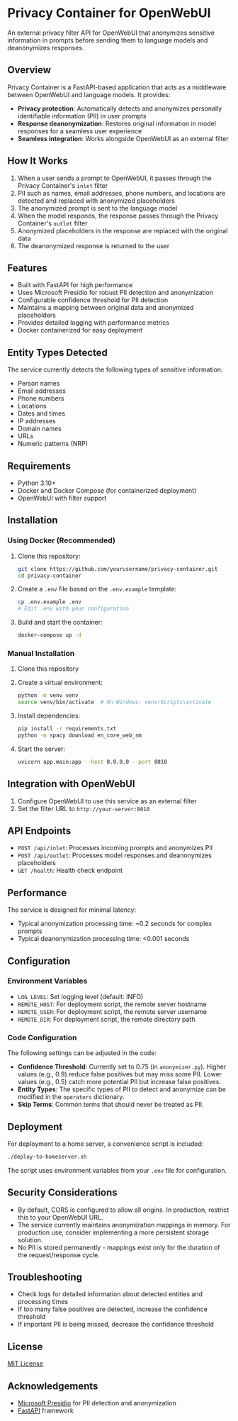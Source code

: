 # Privacy Container for OpenWebUI

An external privacy filter API for OpenWebUI that anonymizes sensitive information in prompts before sending them to language models and deanonymizes responses.

## Overview

Privacy Container is a FastAPI-based application that acts as a middleware between OpenWebUI and language models. It provides:

- **Privacy protection**: Automatically detects and anonymizes personally identifiable information (PII) in user prompts
- **Response deanonymization**: Restores original information in model responses for a seamless user experience
- **Seamless integration**: Works alongside OpenWebUI as an external filter

## How It Works

1. When a user sends a prompt to OpenWebUI, it passes through the Privacy Container's `inlet` filter
2. PII such as names, email addresses, phone numbers, and locations are detected and replaced with anonymized placeholders
3. The anonymized prompt is sent to the language model
4. When the model responds, the response passes through the Privacy Container's `outlet` filter
5. Anonymized placeholders in the response are replaced with the original data
6. The deanonymized response is returned to the user

## Features

- Built with FastAPI for high performance
- Uses Microsoft Presidio for robust PII detection and anonymization
- Configurable confidence threshold for PII detection
- Maintains a mapping between original data and anonymized placeholders
- Provides detailed logging with performance metrics
- Docker containerized for easy deployment

## Entity Types Detected

The service currently detects the following types of sensitive information:

- Person names
- Email addresses
- Phone numbers
- Locations
- Dates and times
- IP addresses
- Domain names
- URLs
- Numeric patterns (NRP)

## Requirements

- Python 3.10+
- Docker and Docker Compose (for containerized deployment)
- OpenWebUI with filter support

## Installation

### Using Docker (Recommended)

1. Clone this repository:
   ```bash
   git clone https://github.com/yourusername/privacy-container.git
   cd privacy-container
   ```

2. Create a `.env` file based on the `.env.example` template:
   ```bash
   cp .env.example .env
   # Edit .env with your configuration
   ```

3. Build and start the container:
   ```bash
   docker-compose up -d
   ```

### Manual Installation

1. Clone this repository
2. Create a virtual environment:
   ```bash
   python -m venv venv
   source venv/bin/activate  # On Windows: venv\Scripts\activate
   ```

3. Install dependencies:
   ```bash
   pip install -r requirements.txt
   python -m spacy download en_core_web_sm
   ```

4. Start the server:
   ```bash
   uvicorn app.main:app --host 0.0.0.0 --port 8010
   ```

## Integration with OpenWebUI

1. Configure OpenWebUI to use this service as an external filter
2. Set the filter URL to `http://your-server:8010`

## API Endpoints

- `POST /api/inlet`: Processes incoming prompts and anonymizes PII
- `POST /api/outlet`: Processes model responses and deanonymizes placeholders
- `GET /health`: Health check endpoint

## Performance

The service is designed for minimal latency:
- Typical anonymization processing time: ~0.2 seconds for complex prompts
- Typical deanonymization processing time: <0.001 seconds

## Configuration

### Environment Variables

- `LOG_LEVEL`: Set logging level (default: INFO)
- `REMOTE_HOST`: For deployment script, the remote server hostname
- `REMOTE_USER`: For deployment script, the remote server username
- `REMOTE_DIR`: For deployment script, the remote directory path

### Code Configuration

The following settings can be adjusted in the code:

- **Confidence Threshold**: Currently set to 0.75 (in `anonymizer.py`). Higher values (e.g., 0.9) reduce false positives but may miss some PII. Lower values (e.g., 0.5) catch more potential PII but increase false positives.
- **Entity Types**: The specific types of PII to detect and anonymize can be modified in the `operators` dictionary.
- **Skip Terms**: Common terms that should never be treated as PII.

## Deployment

For deployment to a home server, a convenience script is included:

```bash
./deploy-to-homeserver.sh
```

The script uses environment variables from your `.env` file for configuration.

## Security Considerations

- By default, CORS is configured to allow all origins. In production, restrict this to your OpenWebUI URL.
- The service currently maintains anonymization mappings in memory. For production use, consider implementing a more persistent storage solution.
- No PII is stored permanently - mappings exist only for the duration of the request/response cycle.

## Troubleshooting

- Check logs for detailed information about detected entities and processing times
- If too many false positives are detected, increase the confidence threshold
- If important PII is being missed, decrease the confidence threshold

## License

[MIT License](LICENSE)

## Acknowledgements

- [Microsoft Presidio](https://github.com/microsoft/presidio) for PII detection and anonymization
- [FastAPI](https://fastapi.tiangolo.com/) framework 